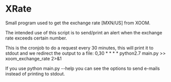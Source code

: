 XRate
=====
Small program used to get the exchange rate [MXN/US] from XOOM.

The intended use of this script is to send/print an alert when the exchange rate exceeds certain number.

This is the cronjob to do a request every 30 minutes, this will print it to stdout and we redirect the output to a file:
0,30 * * * * python2.7 main.py >> xoom_exchange_rate 2>&1

If you use python main.py --help you can see the options to send e-mails instead of printing to stdout.
